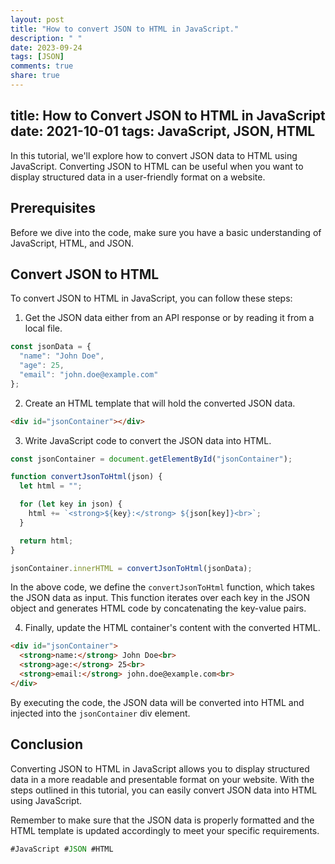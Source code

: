 ```yaml
---
layout: post
title: "How to convert JSON to HTML in JavaScript."
description: " "
date: 2023-09-24
tags: [JSON]
comments: true
share: true
---
```

title: How to Convert JSON to HTML in JavaScript
date: 2021-10-01
tags: JavaScript, JSON, HTML
---

In this tutorial, we'll explore how to convert JSON data to HTML using JavaScript. Converting JSON to HTML can be useful when you want to display structured data in a user-friendly format on a website.

## Prerequisites

Before we dive into the code, make sure you have a basic understanding of JavaScript, HTML, and JSON.

## Convert JSON to HTML

To convert JSON to HTML in JavaScript, you can follow these steps:

1. Get the JSON data either from an API response or by reading it from a local file.

```javascript
const jsonData = {
  "name": "John Doe",
  "age": 25,
  "email": "john.doe@example.com"
};
```

2. Create an HTML template that will hold the converted JSON data.

```html
<div id="jsonContainer"></div>
```

3. Write JavaScript code to convert the JSON data into HTML.

```javascript
const jsonContainer = document.getElementById("jsonContainer");

function convertJsonToHtml(json) {
  let html = "";

  for (let key in json) {
    html += `<strong>${key}:</strong> ${json[key]}<br>`;
  }

  return html;
}

jsonContainer.innerHTML = convertJsonToHtml(jsonData);
```

In the above code, we define the `convertJsonToHtml` function, which takes the JSON data as input. This function iterates over each key in the JSON object and generates HTML code by concatenating the key-value pairs.

4. Finally, update the HTML container's content with the converted HTML.

```html
<div id="jsonContainer">
  <strong>name:</strong> John Doe<br>
  <strong>age:</strong> 25<br>
  <strong>email:</strong> john.doe@example.com<br>
</div>
```

By executing the code, the JSON data will be converted into HTML and injected into the `jsonContainer` div element.

## Conclusion

Converting JSON to HTML in JavaScript allows you to display structured data in a more readable and presentable format on your website. With the steps outlined in this tutorial, you can easily convert JSON data into HTML using JavaScript.

Remember to make sure that the JSON data is properly formatted and the HTML template is updated accordingly to meet your specific requirements.

```javascript
#JavaScript #JSON #HTML
```